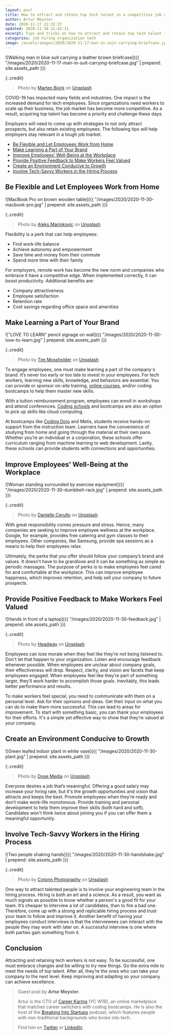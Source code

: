 ```yaml
---
layout: post
title: How to attract and retain top tech talent in a competitive job market
author: Artur Meyster
date: 2020-11-17 22:32:27
updated: 2020-11-30 21:42:31
excerpt: Tips and tricks on how to attract and retain top tech talent in a competitive job market. Guest post by Artur Meyster.
categories: job hiring organization tech
image: /assets/images/2020/2020-11-17-man-in-suit-carrying-briefcase.jpg
---
```


![Walking man in blue suit carrying a leather brown briefcase]({{ "/images/2020/2020-11-17-man-in-suit-carrying-briefcase.jpg" | prepend: site.assets_path }})

{:.credit}

> Photo by [Marten Bjork](https://unsplash.com/@martenbjork) on [Unsplash](https://unsplash.com/photos/6dW3xyQvcYE)

COVID-19 has impacted many fields and industries. One impact is the increased demand for tech employees. Since organizations need workers to scale up their business, the job market has become more competitive. As a result, acquiring top talent has become a priority and challenge these days.

Employers will need to come up with strategies to not only attract prospects, but also retain existing employees. The following tips will help employers stay relevant in a tough job market.

- [Be Flexible and Let Employees Work from Home](#be-flexible-and-let-employees-work-from-home)
- [Make Learning a Part of Your Brand](#make-learning-a-part-of-your-brand)
- [Improve Employees’ Well-Being at the Workplace](#improve-employees-well-being-at-the-workplace)
- [Provide Positive Feedback to Make Workers Feel Valued](#provide-positive-feedback-to-make-workers-feel-valued)
- [Create an Environment Conducive to Growth](#create-an-environment-conducive-to-growth)
- [Involve Tech-Savvy Workers in the Hiring Process](#involve-tech-savvy-workers-in-the-hiring-process)

## Be Flexible and Let Employees Work from Home

![MacBook Pro on brown wooden table]({{ "/images/2020/2020-11-30-macbook-pro.jpg" | prepend: site.assets_path }})

{:.credit}

> Photo by [Aleks Marinkovic](https://unsplash.com/@aleks_marinkovic) on [Unsplash](https://unsplash.com/photos/j3aqw_0cNQM)

Flexibility is a perk that can help employees:

- Find work-life balance
- Achieve autonomy and empowerment
- Save time and money from their commute
- Spend more time with their family

For employers, remote work has become the new norm and companies who embrace it have a competitive edge. When implemented correctly, it can boost productivity. Additional benefits are:

- Company attractiveness
- Employee satisfaction
- Retention rate
- Cost savings regarding office space and amenities

## Make Learning a Part of Your Brand

!["LOVE TO LEARN" pencil signage on wall]({{ "/images/2020/2020-11-30-love-to-learn.jpg" | prepend: site.assets_path }})

{:.credit}

> Photo by [Tim Mossholder](https://unsplash.com/@timmossholder) on [Unsplash](https://unsplash.com/photos/WE_Kv_ZB1l0)

To engage employees, one must make learning a part of the company's brand. It’s never too early or too late to invest in your employees. For tech workers, learning new skills, knowledge, and behaviors are essential. You can provide or sponsor on-site training, [online courses](https://onlinedegreehero.com/), and/or coding bootcamps to help them master new skills.

With a tuition reimbursement program, employees can enroll in workshops and attend conferences. [Coding schools](https://careerkarma.com/locations/) and bootcamps are also an option to pick up skills like cloud computing.

At bootcamps like [Coding Dojo](https://careerkarma.com/schools/coding-dojo/) and Metis, students receive hands-on support from the instruction team. Learners have the convenience of studying from home and going through the material at their own pace. Whether you’re an individual or a corporation, these schools offer curriculum ranging from machine learning to web development. Lastly, these schools can provide students with connections and opportunities.

## Improve Employees’ Well-Being at the Workplace

![Woman standing surrounded by exercise equipment]({{ "/images/2020/2020-11-30-dumbbell-rack.jpg" | prepend: site.assets_path }})

{:.credit}

> Photo by [Danielle Cerullo](https://unsplash.com/@dncerullo) on [Unsplash](https://unsplash.com/photos/CQfNt66ttZM)

With great responsibility comes pressure and stress. Hence, many companies are seeking to improve employee wellness at the workplace. Google, for example, provides free catering and gym classes to their employees. Other companies, like Samsung, provide spa sessions as a means to help their employees relax.

Ultimately, the perks that you offer should follow your company’s brand and values. It doesn’t have to be grandiose and it can be something as simple as periodic massages. The purpose of perks is to make employees feel cared for and comfortable at the workplace. This can improve employee happiness, which improves retention, and help sell your company to future prospects.

## Provide Positive Feedback to Make Workers Feel Valued

![Hands in front of a laptop]({{ "/images/2020/2020-11-30-feedback.jpg" | prepend: site.assets_path }})

{:.credit}

> Photo by [Headway](https://unsplash.com/@headwayio) on [Unsplash](https://unsplash.com/photos/5QgIuuBxKwM)

Employees can lose morale when they feel like they’re not being listened to. Don't let that happen to your organization. Listen and encourage feedback whenever possible. When employees are unclear about company goals, their effectiveness will drop. Respect, clarity, and vision are facets that keep employees engaged. When employees feel like they’re part of something larger, they’ll work harder to accomplish those goals. Inevitably, this leads better performance and results.

To make workers feel special, you need to communicate with them on a personal level. Ask for their opinions and ideas. Get their input on what you can do to make them more successful. This can lead to areas for improvement. To start with something basic, you can thank your employees for their efforts. It's a simple yet effective way to show that they’re valued at your company.

## Create an Environment Conducive to Growth

![Green leafed indoor plant in white vase]({{ "/images/2020/2020-11-30-plant.jpg" | prepend: site.assets_path }})

{:.credit}

> Photo by [Dose Media](https://unsplash.com/@dose) on [Unsplash](https://unsplash.com/photos/viCdVl_PGHc)

Everyone desires a job that’s meaningful. Offering a good salary may increase your hiring rate, but it's the growth opportunities and vision that attracts and keeps the best. Promote employees when they’re ready and don’t make work-life monotonous. Provide training and personal development to help them improve their skills (both hard and soft). Candidates won't think twice about joining you if you can offer them a meaningful opportunity.

## Involve Tech-Savvy Workers in the Hiring Process

![Two people shaking hands]({{ "/images/2020/2020-11-30-handshake.jpg" | prepend: site.assets_path }})

{:.credit}

> Photo by [Cytonn Photography](https://unsplash.com/@cytonn_photography) on [Unsplash](https://unsplash.com/photos/n95VMLxqM2I)

One way to attract talented people is to involve your engineering team in the hiring process. Hiring is both an art and a science. As a result, you want as much signals as possible to know whether a person's a good fit for your team. It’s cheaper to interview a lot of candidates, than to fire a bad one. Therefore, come up with a strong and replicable hiring process and trust your team to follow and improve it. Another benefit of having your employees conduct interviews is that the interviewees can interact with the people they may work with later on. A successful interview is one where both parties gain something from it.

## Conclusion

Attracting and retaining tech workers is not easy. To be successful, one must embrace changes and be willing to try new things. Go the extra mile to meet the needs of top talent. After all, they’re the ones who can take your company to the next level. Keep improving and adapting so your company can achieve excellence.

> Guest post by **Artur Meyster**.
>
> Artur is the CTO of [Career Karma](https://careerkarma.com/) (YC W19), an online marketplace that matches career switchers with coding bootcamps. He is also the host of the [Breaking Into Startups](https://breakingintostartups.com/) podcast, which features people with non-traditional backgrounds who broke into tech.
>
> Find him on [Twitter](https://twitter.com/arturmeyster) or [LinkedIn](https://www.linkedin.com/in/meyster).
